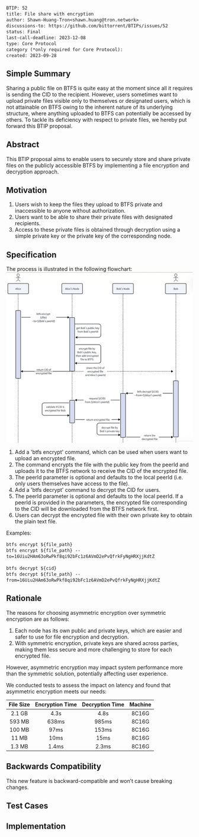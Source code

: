 
```
BTIP: 52
title: File share with encryption
author: Shawn-Huang-Tron<shawn.huang@tron.network>
discussions-to: https://github.com/bittorrent/BTIPs/issues/52
status: Final
last-call-deadline: 2023-12-08
type: Core Protocol
category (*only required for Core Protocol):
created: 2023-09-28
```

## Simple Summary

Sharing a public file on BTFS is quite easy at the moment since all it requires is sending the CID to the recipient. However, users sometimes want to upload private files visible only to themselves or designated users, which is not attainable on BTFS owing to the inherent nature of its underlying structure, where anything uploaded to BTFS can potentially be accessed by others. To tackle its deficiency with respect to private files, we hereby put forward this BTIP proposal.

## Abstract

This BTIP proposal aims to enable users to securely store and share private files on the publicly accessible BTFS by implementing a file encryption and decryption approach.

## Motivation

1. Users wish to keep the files they upload to BTFS private and inaccessible to anyone without authorization.
2. Users want to be able to share their private files with designated recipients.
3. Access to these private files is obtained through decryption using a simple private key or the private key of the corresponding node.

## Specification

The process is illustrated in the following flowchart:
![The process](../pictures/The-process-of-encrypt.png)

1. Add a 'btfs encrypt' command, which can be used when users want to upload an encrypted file.
2. The command encrypts the file with the public key from the peerId and uploads it to the BTFS network to receive the CID of the encrypted file.
3. The peerId parameter is optional and defaults to the local peerId (i.e. only users themselves have access to the file).
4. Add a 'btfs decrypt' command to decrypt the CID for users.
5. The peerId parameter is optional and defaults to the local peerId. If a peerId is provided in the parameters, the encrypted file corresponding to the CID will be downloaded from the BTFS network first.
6. Users can decrypt the encrypted file with their own private key to obtain the plain text file.

Examples:

```shell
btfs encrypt ${file_path}
btfs encrypt ${file_path} --to=16Uiu2HAm63oRwPkf8qi92bFc1z6AVmD2ePvQfrkFyNgHRXjjKdtZ
 
btfs decrypt ${cid}
btfs decrypt ${file_path} --from=16Uiu2HAm63oRwPkf8qi92bFc1z6AVmD2ePvQfrkFyNgHRXjjKdtZ
```

## Rationale

The reasons for choosing asymmetric encryption over symmetric encryption are as follows:

1. Each node has its own public and private keys, which are easier and safer to use for file encryption and decryption.
2. With symmetric encryption, private keys are shared across parties, making them less secure and more challenging to store for each encrypted file.

However, asymmetric encryption may impact system performance more than the symmetric solution, potentially affecting user experience.

We conducted tests to assess the impact on latency and found that asymmetric encryption meets our needs:

| File Size | Encryption Time | Decryption Time | Machine |
| :--: | :-------: | :-------: | :-------: |
| 2.1 GB | 4.3s | 4.8s | 8C16G |
| 593 MB | 638ms | 985ms | 8C16G |
| 100 MB | 97ms | 153ms | 8C16G |
| 11 MB  | 10ms | 15ms | 8C16G |
| 1.3 MB | 1.4ms | 2.3ms | 8C16G |

## Backwards Compatibility

This new feature is backward-compatible and won’t cause breaking changes.

## Test Cases

## Implementation
